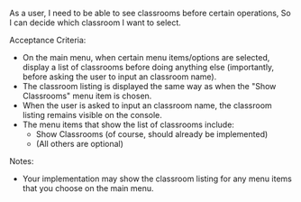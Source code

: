 As a user,
I need to be able to see classrooms before certain operations,
So I can decide which classroom I want to select.

Acceptance Criteria:
* On the main menu, when certain menu items/options are selected, display a list of classrooms before doing anything else (importantly, before asking the user to input an classroom name).
* The classroom listing is displayed the same way as when the "Show Classrooms" menu item is chosen.
* When the user is asked to input an classroom name, the classroom listing remains visible on the console.
* The menu items that show the list of classrooms include:
    * Show Classrooms (of course, should already be implemented)
    * (All others are optional)

Notes:
* Your implementation may show the classroom listing for any menu items that you choose on the main menu.
